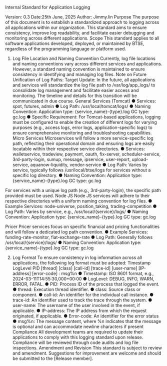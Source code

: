 Internal Standard for Application Logging

Version: 0.3
Date:25th June, 2025
Author: Jimmy.lin
Purpose
The purpose of this document is to establish a standardized approach to logging across
all applications within our organization. This standard aims to ensure consistency,
improve log readability, and facilitate easier debugging and monitoring across different
applications.
Scope
This standard applies to all software applications developed, deployed, or maintained by
BTSE, regardless of the programming language or platform used.


1. Log File Location and Naming Convention
Currently, log file locations and naming conventions vary across different services and
applications. However, a standard naming convention is maintained to ensure
consistency in identifying and managing log files.
Note on Future Unification of Log Paths:
Target Update: In the future, all applications and services will standardize the log file
path to /var/log/app_logs/ to consolidate log management and facilitate easier access
and monitoring. The timeline and details for this transition will be communicated in due
course.
General Services (Tomcat)
● Services: spot, futures, admin
● Log Path: /usr/local/tomcat/logs/
● Naming Convention:
Application type: {service_name}-{type}.log
GC type: gc.log
● Specific Requirement: For Tomcat-based applications, logging must be
configured to enable the creation of different logs for varying purposes (e.g.,
access logs, error logs, application-specific logs) to ensure comprehensive
monitoring and troubleshooting capabilities.
Micro Services
Microservices will follow a more service-specific log path, reflecting their operational
domain and ensuring logs are easily locatable within their respective service directories.
● Services: walletservice, tradeview, payment, oauth, fix-server, scheduler-service,
3rd-party-login, sumup, message, ipservice, user-report, upload-service,
aquanow-liquidity, vendor-service
● Log Path: Varies by service, typically follows /usr/local/btse/logs for services
without a specific log directory.
● Naming Convention:
Application type: {service_name}-{type}.log
GC type: gc.log


For services with a unique log path (e.g., 3rd-party-login), the specific path provided
must be used.
Node JS
Node JS services will adhere to their respective directories with a uniform naming
convention for log files.
● Example Services: node-universe, position_taking, trading-competition
● Log Path: Varies by service, e.g., /usr/local/{service}/logs/
● Naming Convention:
Application type: {service_name}-{type}.log
GC type: gc.log


Pricer
Pricer services focus on specific financial and pricing functionalities and will follow a
dedicated log path convention.
● Example Services: funding-rate-monitor, fiat-exchange-rate
● Log Path: Generally follows /usr/local/{service}/logs/
● Naming Convention:
Application type: {service_name}-{type}.log
GC type: gc.log

2. Log Format
To ensure consistency in log information across all applications, the following log
format must be adopted:
Timestamp LogLevel PID [thread] [class] [call-id] [trace-id] [user-name]
[IP-address] [error-code] : msg%n
● Timestamp: ISO 8601 format, e.g., 2024-03-11T14:55:30,000+00:00
● LogLevel: DEBUG, INFO, WARN, ERROR, FATAL.
● PID: Process ID of the process that logged the event.
● thread: Execution thread identifier.
● class: Source class or component.
● call-id: An identifier for the individual call instance.
● trace-id: An identifier used to track the trace through the system.
● user-name: The username of the user involved in the event, if applicable.
● IP-address: The IP address from which the request originated, if applicable.
● Error-code: An identifier for the error status
● msg%n: The message content, where %n indicates that the message is optional
and can accommodate newline characters if present
Compliance
All development teams are required to update their applications to comply with this
logging standard upon release. Compliance will be reviewed through code audits and
log file inspections.
Amendment and Revision
This standard is subject to review and amendment. Suggestions for improvement are
welcome and should be submitted to the [Release member].